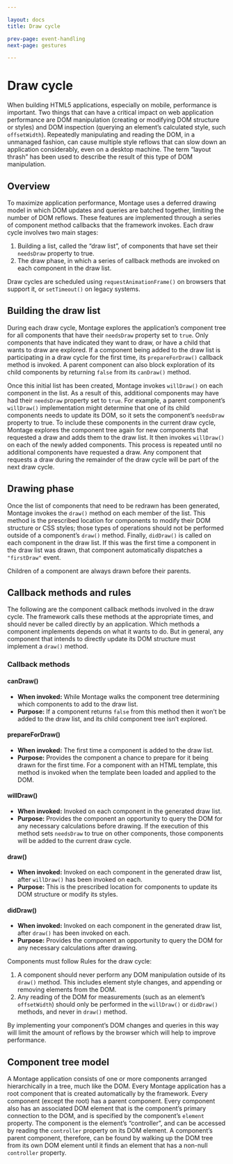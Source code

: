 ```yaml
---

layout: docs
title: Draw cycle

prev-page: event-handling
next-page: gestures

---
```


# Draw cycle

When building HTML5 applications, especially on mobile, performance is important. Two things that can have a critical impact on web application performance are DOM manipulation (creating or modifying DOM structure or styles) and DOM inspection (querying an element’s calculated style, such `offsetWidth`). Repeatedly manipulating and reading the DOM, in a unmanaged fashion, can cause multiple style reflows that can slow down an application considerably, even on a desktop machine. The term “layout thrash” has been used to describe the result of this type of DOM manipulation.

## Overview
To maximize application performance, Montage uses a deferred drawing model in which DOM updates and queries are batched together, limiting the number of DOM reflows. These features are implemented through a series of component method callbacks that the framework invokes. Each draw cycle involves two main stages:

1. Building a list, called the “draw list”, of components that have set their `needsDraw` property to true.
2. The draw phase, in which a series of callback methods are invoked on each component in the draw list.

Draw cycles are scheduled using `requestAnimationFrame()` on browsers that support it, or `setTimeout()` on legacy systems.

## Building the draw list
During each draw cycle, Montage explores the application’s component tree for all components that have their `needsDraw` property set to `true`. Only components that have indicated they want to draw, or have a child that wants to draw are explored. If a component being added to the draw list is participating in a draw cycle for the first time, its `prepareForDraw()` callback method is invoked. A parent component can also block exploration of its child components by returning `false` from its `canDraw()` method.

Once this initial list has been created, Montage invokes `willDraw()` on each component in the list. As a result of this, additional components may have had their `needsDraw` property set to `true`. For example, a parent component’s `willDraw()` implementation might determine that one of its child components needs to update its DOM, so it sets the component’s `needsDraw` property to true. To include these components in the current draw cycle, Montage explores the component tree again for new components that requested a draw and adds them to the draw list. It then invokes `willDraw()` on each of the newly added components. This process is repeated until no additional components have requested a draw. Any component that requests a draw during the remainder of the draw cycle will be part of the next draw cycle.

## Drawing phase
Once the list of components that need to be redrawn has been generated, Montage invokes the `draw()` method on each member of the list. This method is the prescribed location for components to modify their DOM structure or CSS styles; those types of operations should not be performed outside of a component’s `draw()` method. Finally, `didDraw()` is called on each component in the draw list. If this was the first time a component in the draw list was drawn, that component automatically dispatches a `"firstDraw"` event.

Children of a component are always drawn before their parents.

## Callback methods and rules
The following are the component callback methods involved in the draw cycle. The framework calls these methods at the appropriate times, and should never be called directly by an application. Which methods a component implements depends on what it wants to do. But in general, any component that intends to directly update its DOM structure must implement a `draw()` method.

### Callback methods

#### canDraw()
* __When invoked:__ While Montage walks the component tree determining which components to add to the draw list.
* __Purpose:__ If a component returns `false` from this method then it won’t be added to the draw list, and its child component tree isn’t explored.

#### prepareForDraw()
* __When invoked:__ The first time a component is added to the draw list.
* __Purpose:__ Provides the component a chance to prepare for it being drawn for the first time. For a component with an HTML template, this method is invoked when the template been loaded and applied to the DOM.

#### willDraw()
* __When invoked:__ Invoked on each component in the generated draw list.
* __Purpose:__ Provides the component an opportunity to query the DOM for any necessary calculations before drawing. If the execution of this method sets `needsDraw` to true on other components, those components will be added to the current draw cycle.

#### draw()
* __When invoked:__ Invoked on each component in the generated draw list, after `willDraw()` has been invoked on each.
* __Purpose:__ This is the prescribed location for components to update its DOM structure or modify its styles.

#### didDraw()
* __When invoked:__ Invoked on each component in the generated draw list, after `draw()` has been invoked on each.
* __Purpose:__ Provides the component an opportunity to query the DOM for any necessary calculations after drawing.

Components must follow Rules for the draw cycle:
1. A component should never perform any DOM manipulation outside of its `draw()` method. This includes element style changes, and appending or removing elements from the DOM.
2. Any reading of the DOM for measurements (such as an element’s `offsetWidth`) should only be performed in the `willDraw()` or `didDraw()` methods, and never in `draw()` method.

By implementing your component’s DOM changes and queries in this way will limit the amount of reflows by the browser which will help to improve performance.

## Component tree model
A Montage application consists of one or more components arranged hierarchically in a tree, much like the DOM. Every Montage application has a root component that is created automatically by the framework. Every component (except the root) has a parent component. Every component also has an associated DOM element that is the component’s primary connection to the DOM, and is specified by the component’s `element` property. The component is the element’s “controller”, and can be accessed by reading the `controller` property on its DOM element. A component’s parent component, therefore, can be found by walking up the DOM tree from its own DOM element until it finds an element that has a non-null `controller` property.
